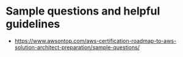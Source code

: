 # Sample questions and helpful guidelines
* https://www.awsontop.com/aws-certification-roadmap-to-aws-solution-architect-preparation/sample-questions/
